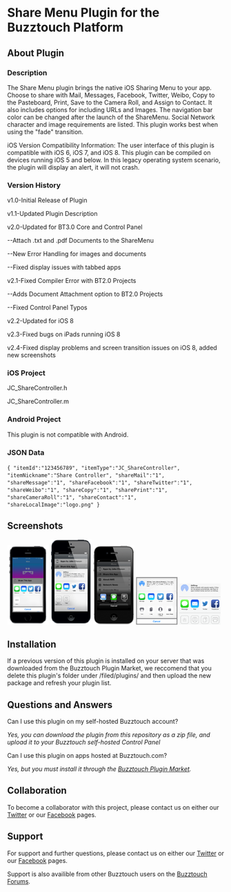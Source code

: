 # Share Menu Plugin for the Buzztouch Platform

## About Plugin
### Description
The Share Menu plugin brings the native iOS Sharing Menu to your app. Choose to share with Mail, Messages, Facebook, Twitter, Weibo, Copy to the Pasteboard, Print, Save to the Camera Roll, and Assign to Contact. It also includes options for including URLs and Images. The navigation bar color can be changed after the launch of the ShareMenu. Social Network character and image requirements are listed. This plugin works best when using the "fade" transition.

iOS Version Compatibility Information: The user interface of this plugin is compatible with iOS 6, iOS 7, and iOS 8. This plugin can be compiled on devices running iOS 5 and below. In this legacy operating system scenario, the plugin will display an alert, it will not crash.

### Version History
v1.0-Initial Release of Plugin

v1.1-Updated Plugin Description

v2.0-Updated for BT3.0 Core and Control Panel

--Attach .txt and .pdf Documents to the ShareMenu

--New Error Handling for images and documents

--Fixed display issues with tabbed apps

v2.1-Fixed Compiler Error with BT2.0 Projects

--Adds Document Attachment option to BT2.0 Projects

--Fixed Control Panel Typos

v2.2-Updated for iOS 8

v2.3-Fixed bugs on iPads running iOS 8

v2.4-Fixed display problems and screen transition issues on iOS 8, added new screenshots


### iOS Project
JC_ShareController.h

JC_ShareController.m

### Android Project
This plugin is not compatible with Android.

### JSON Data
`{
"itemId":"123456789",
"itemType":"JC_ShareController",
"itemNickname":"Share Controller",
"shareMail":"1", "shareMessage":"1",
"shareFacebook":"1",
"shareTwitter":"1",
"shareWeibo":"1",
"shareCopy":"1",
"sharePrint":"1",
"shareCameraRoll":"1",
"shareContact":"1",
"shareLocalImage":"logo.png"
}`

## Screenshots

<img src="screenshots/screen-1.png" width="19%"/>
<img src="screenshots/screen-2.png" width="19%"/>
<img src="screenshots/screen-3.png" width="19%"/>
<img src="screenshots/screen-4.png" width="19%"/>
<img src="screenshots/screen-5.png" width="19%"/>

## Installation
If a previous version of this plugin is installed on your server that was downloaded from the Buzztouch Plugin Market, we reccomend that you delete this plugin's folder under /filed/plugins/ and then upload the new package and refresh your plugin list.

## Questions and Answers
Can I use this plugin on my self-hosted Buzztouch account?

*Yes, you can download the plugin from this repository as a zip file, and upload it to your Buzztouch self-hosted Control Panel*

Can I use this plugin on apps hosted at Buzztouch.com?

*Yes, but you must install it through the [Buzztouch Plugin Market](http://www.buzztouch.com/plugins/plugin.php?pid=2C64C67C961948B1A03DBA0).*


## Collaboration
To become a collaborator with this project, please contact us on either our [Twitter](http://twitter.com/jakechasan) or our [Facebook](http://facebook.com/jakechasanapps) pages.


## Support
For support and further questions, please contact us on either our [Twitter](http://twitter.com/jakechasan) or our [Facebook](http://facebook.com/jakechasanapps) pages.

Support is also availible from other Buzztouch users on the [Buzztouch Forums](http://www.buzztouch.com/forum/).